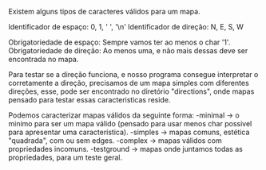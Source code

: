 Existem alguns tipos de caracteres válidos para um mapa.

Identificador de espaço:    0, 1, ' ', '\n'
Identificador de direção:   N, E, S, W

Obrigatoriedade de espaço: Sempre vamos ter ao menos o char '1'.
Obrigatoriedade de direção: Ao menos uma, e não mais dessas deve ser encontrada no mapa.

Para testar se a direção funciona, e nosso programa consegue
interpretar o corretamente a direção, precisamos de um mapa
simples com diferentes direções, esse, pode ser encontrado
no diretório "directions", onde mapas pensado para testar
essas caracteristicas reside.

Podemos caracterizar mapas válidos da seguinte forma:
-minimal -> o minimo para ser um mapa válido (pensado para usar menos char possivel para apresentar uma característica).
-simples -> mapas comuns, estética "quadrada", com ou sem edges.
-complex -> mapas válidos com propriedades incomuns.
-testground -> mapas onde juntamos todas as propriedades, para um teste geral.